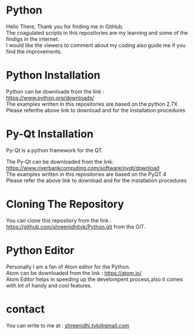 # Python

Hello There,
Thank you for finding me in GitHub.</br>
The coagulated scripts in this repositories are my learning and some of the findigs in the internet.</br>
I would like the viewers to comment about my coding also guide me if you find the improvements.</br>

  # Python Installation
  
  Python can be downloade from  the link : https://www.python.org/downloads/</br>
  The examples written in this repositories are based on the python 2.7X</br>
  Please referthe above link to download and for the installation procedures</br>
  
  # Py-Qt Installation 
  
  Py-Qt is a python framework for the QT.</br>
  
  The Py-Qt can be downloaded from the link: https://www.riverbankcomputing.com/software/pyqt/download </br>
  The examples written in this repositories are based on the PyQT 4</br>
  Please refer the above link to download and for the installation procedures</br>
  
  # Cloning The Repository
  
  You can clone this repository from the link : https://github.com/shreenidhitvk/Python.git from the GIT.</br>
  
  # Python Editor
  
  Personally I am a fan of Atom editor for the Python.</br>
  Atom can be downloaded from the link : https://atom.io/</br>
  Atom Editor helps in speeding up the develompent process,also it comes with lot of handy and cool features.</br>
  
  
  
  # contact 
  You can write to me at : shreenidhi.tvk@gmail.com</br>
  
  
  
  
